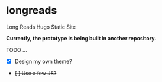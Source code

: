 # longreads
Long Reads Hugo Static Site

**Currently, the prototype is being built in another repository.**

TODO ...

- [X] Design my own theme?
- ~~[ ] Use a few JS?~~

